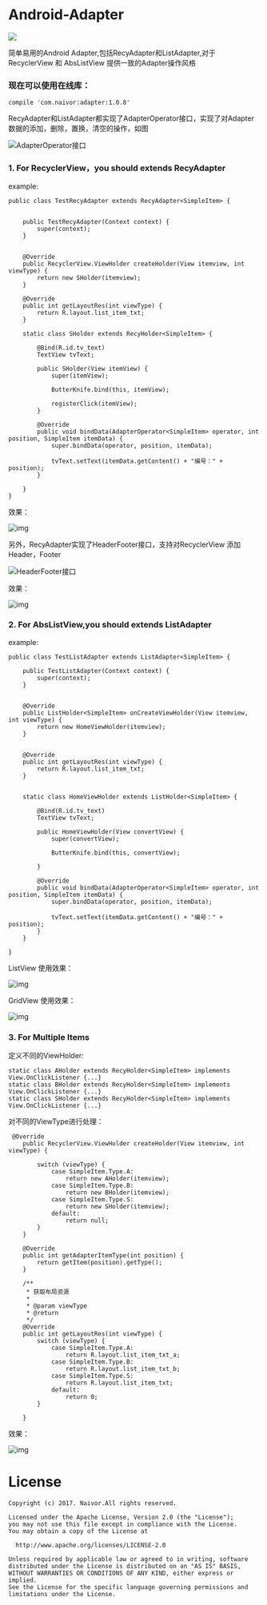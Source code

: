 # Android-Adapter  

<a href="http://www.methodscount.com/?lib=com.naivor%3Aadapter%3A1.0.4"><img src="https://img.shields.io/badge/Methods and size-core: 180 | deps: 21831 | 97 KB-e91e63.svg"/></a>

简单易用的Android Adapter,包括RecyAdapter和ListAdapter,对于RecyclerView 和 AbsListView 提供一致的Adapter操作风格

### 现在可以使用在线库：

```
compile 'com.naivor:adapter:1.0.8'
```
RecyAdapter和ListAdapter都实现了AdapterOperator接口，实现了对Adapter数据的添加，删除，置换，清空的操作，如图

![AdapterOperator接口](https://github.com/naivor/Android-Adapter/blob/master/docs/AdapterOperator.png)

### 1. For RecyclerView，you should  extends  RecyAdapter

example:

```
public class TestRecyAdapter extends RecyAdapter<SimpleItem> {


    public TestRecyAdapter(Context context) {
        super(context);
    }


    @Override
    public RecyclerView.ViewHolder createHolder(View itemview, int viewType) {
        return new SHolder(itemview);
    }

    @Override
    public int getLayoutRes(int viewType) {
        return R.layout.list_item_txt;
    }

    static class SHolder extends RecyHolder<SimpleItem> {

        @Bind(R.id.tv_text)
        TextView tvText;

        public SHolder(View itemView) {
            super(itemView);

            ButterKnife.bind(this, itemView);

            registerClick(itemView);
        }

        @Override
        public void bindData(AdapterOperator<SimpleItem> operator, int position, SimpleItem itemData) {
            super.bindData(operator, position, itemData);

            tvText.setText(itemData.getContent() + "编号：" + position);
        }
      
    }
}

```
效果：


![img](https://github.com/naivor/Android-Adapter/blob/master/docs/Adapter%20RecyclerView.gif)

另外，RecyAdapter实现了HeaderFooter接口，支持对RecyclerView 添加Header，Footer

![HeaderFooter接口](https://github.com/naivor/Android-Adapter/blob/master/docs/HeaderFooter.png)


效果：


![img](https://github.com/naivor/Android-Adapter/blob/master/docs/Recycler%20HeaderFooter.gif)

### 2. For  AbsListView,you should extends  ListAdapter

example:

```
public class TestListAdapter extends ListAdapter<SimpleItem> {

    public TestListAdapter(Context context) {
        super(context);
    }

   
    @Override
    public ListHolder<SimpleItem> onCreateViewHolder(View itemview, int viewType) {
        return new HomeViewHolder(itemview);
    }

  
    @Override
    public int getLayoutRes(int viewType) {
        return R.layout.list_item_txt;
    }

   
    static class HomeViewHolder extends ListHolder<SimpleItem> {

        @Bind(R.id.tv_text)
        TextView tvText;

        public HomeViewHolder(View convertView) {
            super(convertView);

            ButterKnife.bind(this, convertView);

        }

        @Override
        public void bindData(AdapterOperator<SimpleItem> operator, int position, SimpleItem itemData) {
            super.bindData(operator, position, itemData);

            tvText.setText(itemData.getContent() + "编号：" + position);
        }
    }

}
```
ListView 使用效果：


![img](https://github.com/naivor/Android-Adapter/blob/master/docs/Adapter%20%20ListView.gif)

GridView 使用效果：


![img](https://github.com/naivor/Android-Adapter/blob/master/docs/Adapter%20GridView.gif)

### 3. For Multiple Items

定义不同的ViewHolder:
```
static class AHolder extends RecyHolder<SimpleItem> implements View.OnClickListener {...}
static class BHolder extends RecyHolder<SimpleItem> implements View.OnClickListener {...}
static class SHolder extends RecyHolder<SimpleItem> implements View.OnClickListener {...}
```
对不同的ViewType进行处理：

```
 @Override
    public RecyclerView.ViewHolder createHolder(View itemview, int viewType) {

        switch (viewType) {
            case SimpleItem.Type.A:
                return new AHolder(itemview);
            case SimpleItem.Type.B:
                return new BHolder(itemview);
            case SimpleItem.Type.S:
                return new SHolder(itemview);
            default:
                return null;
        }
    }

    @Override
    public int getAdapterItemType(int position) {
        return getItem(position).getType();
    }

    /**
     * 获取布局资源
     *
     * @param viewType
     * @return
     */
    @Override
    public int getLayoutRes(int viewType) {
        switch (viewType) {
            case SimpleItem.Type.A:
                return R.layout.list_item_txt_a;
            case SimpleItem.Type.B:
                return R.layout.list_item_txt_b;
            case SimpleItem.Type.S:
                return R.layout.list_item_txt;
            default:
                return 0;
        }

    }
```
效果：

![img](https://github.com/naivor/Android-Adapter/blob/master/docs/Multiple%20Items.gif)



License
=========

    Copyright (c) 2017. Naivor.All rights reserved. 

    Licensed under the Apache License, Version 2.0 (the "License");
    you may not use this file except in compliance with the License.
    You may obtain a copy of the License at

      http://www.apache.org/licenses/LICENSE-2.0

    Unless required by applicable law or agreed to in writing, software
    distributed under the License is distributed on an "AS IS" BASIS,
    WITHOUT WARRANTIES OR CONDITIONS OF ANY KIND, either express or implied.
    See the License for the specific language governing permissions and
    limitations under the License.

